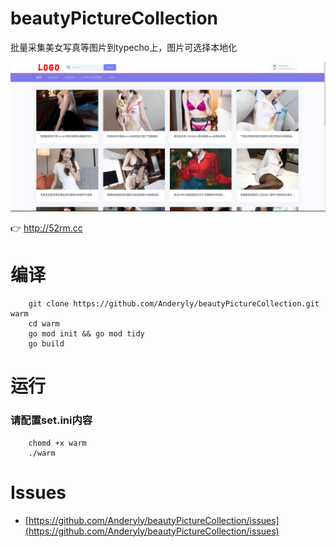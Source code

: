 # beautyPictureCollection

批量采集美女写真等图片到typecho上，图片可选择本地化

![1.png](https://github.com/Anderyly/beautyPictureCollection/blob/master/1.png?raw=true)

👉 http://52rm.cc

# 编译
```shell
    git clone https://github.com/Anderyly/beautyPictureCollection.git warm
    cd warm
    go mod init && go mod tidy
    go build
```

# 运行
### 请配置set.ini内容
```shell
    chomd +x warm
    ./warm
```

# Issues

- [https://github.com/Anderyly/beautyPictureCollection/issues](https://github.com/Anderyly/beautyPictureCollection/issues)
